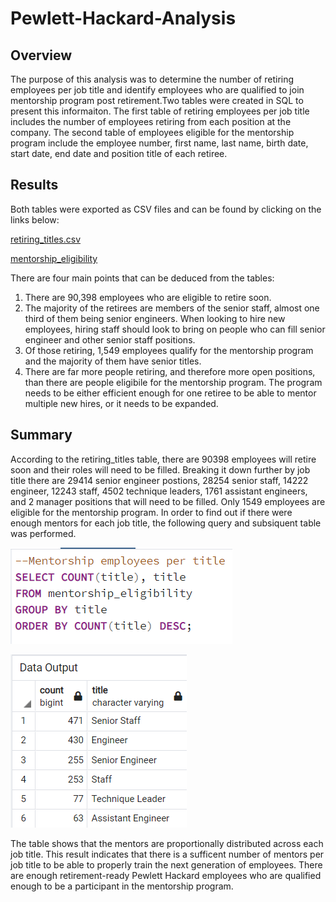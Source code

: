 # Pewlett-Hackard-Analysis

## Overview 
The purpose of this analysis was to determine the number of retiring employees per job title and identify employees who are qualified to join mentorship program post retirement.Two tables were created in SQL to present this informaiton. The first table of retiring employees per job title includes the number of employees retiring from each position at the company. The second table of employees eligible for the mentorship program include the employee number, first name, last name, birth date, start date, end date and position title of each retiree. 

## Results
Both tables were exported as CSV files and can be found by clicking on the links below:

[retiring_titles.csv](https://github.com/mayamtims/Pewlett-Hackard-Analysis/blob/main/Data/retiring_titles.csv)

[mentorship_eligibility](https://github.com/mayamtims/Pewlett-Hackard-Analysis/blob/main/Data/mentorship_eligibility.csv)

There are four main points that can be deduced from the tables:
1. There are 90,398 employees who are eligible to retire soon.
2. The majority of the retirees are members of the senior staff, almost one third of them being senior engineers. When looking to hire new employees, hiring staff should look to bring on people who can fill senior engineer and other senior staff positions.
3. Of those retiring, 1,549 employees qualify for the mentorship program and the majority of them have senior titles.
4. There are far more people retiring, and therefore more open positions, than there are people eligibile for the mentorship program. The program needs to be either efficient enough for one retiree to be able to mentor multiple new hires, or it needs to be expanded. 

## Summary
According to the retiring_titles table, there are 90398 employees will retire soon and their roles will need to be filled. Breaking it down further by job title there are 29414 senior engineer postions, 28254 senior staff, 14222 engineer, 12243 staff, 4502 technique leaders, 1761 assistant engineers, and 2 manager positions that will need to be filled. Only 1549 employees are eligible for the mentorship program. In order to find out if there were enough mentors for each job title, the following query and subsiquent table was performed.

![summary_query](https://github.com/mayamtims/Pewlett-Hackard-Analysis/blob/main/Queries/summary_qury.png)

![mentorship_table](https://github.com/mayamtims/Pewlett-Hackard-Analysis/blob/main/Queries/summary_table.png)

The table shows that the mentors are proportionally distributed across each job title. This result indicates that there is a sufficent number of mentors per job title to be able to properly train the next generation of employees. There are enough retirement-ready Pewlett Hackard employees who are qualified enough to be a participant in the mentorship program. 